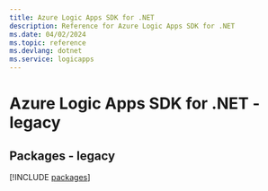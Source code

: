 ```yaml
---
title: Azure Logic Apps SDK for .NET
description: Reference for Azure Logic Apps SDK for .NET
ms.date: 04/02/2024
ms.topic: reference
ms.devlang: dotnet
ms.service: logicapps
---
```

# Azure Logic Apps SDK for .NET - legacy
## Packages - legacy
[!INCLUDE [packages](logic-apps-index.md)]